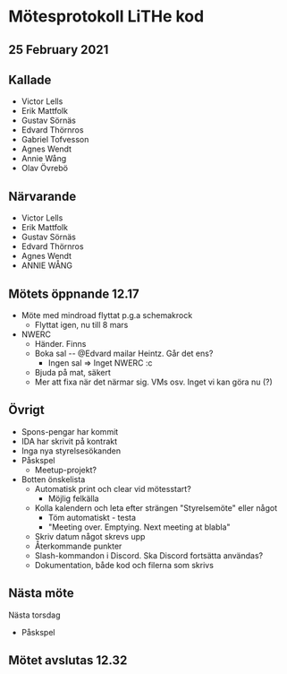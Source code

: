 # Mötesprotokoll LiTHe kod

## 25 February 2021

## Kallade

- Victor Lells
- Erik Mattfolk
- Gustav Sörnäs
- Edvard Thörnros
- Gabriel Tofvesson
- Agnes Wendt
- Annie Wång
- Olav Övrebö

## Närvarande

- Victor Lells
- Erik Mattfolk
- Gustav Sörnäs
- Edvard Thörnros
- Agnes Wendt
- ANNIE WÅNG

## Mötets öppnande 12.17

- Möte med mindroad flyttat p.g.a schemakrock
  - Flyttat igen, nu till 8 mars
- NWERC
  - Händer. Finns
  - Boka sal -- @Edvard mailar Heintz. Går det ens?
    - Ingen sal => Inget NWERC :c
  - Bjuda på mat, säkert
  - Mer att fixa när det närmar sig. VMs osv. Inget vi kan göra nu (?)

## Övrigt

- Spons-pengar har kommit
- IDA har skrivit på kontrakt
- Inga nya styrelsesökanden
- Påskspel
  - Meetup-projekt?
- Botten önskelista
  - Automatisk print och clear vid mötesstart?
    - Möjlig felkälla
  - Kolla kalendern och leta efter strängen "Styrelsemöte" eller något
    - Töm automatiskt - testa
    - "Meeting over. Emptying. Next meeting at blabla"
  - Skriv datum något skrevs upp
  - Återkommande punkter
  - Slash-kommandon i Discord. Ska Discord fortsätta användas?
  - Dokumentation, både kod och filerna som skrivs

## Nästa möte

Nästa torsdag

- Påskspel

## Mötet avslutas 12.32

